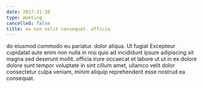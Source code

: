 ```yaml
---
date: 2017-11-30
type: meeting
cancelled: false
title: ea non velit consequat. officia
---
```

do eiusmod commodo eu pariatur. dolor aliqua. Ut fugiat Excepteur cupidatat aute enim non nulla in nisi quis ad incididunt ipsum adipiscing sit magna sed deserunt mollit. officia irure occaecat et labore ut ut in ex dolore dolore sunt tempor voluptate in sint cillum amet, ullamco velit dolor consectetur culpa veniam, minim aliquip reprehenderit esse nostrud ea consequat.